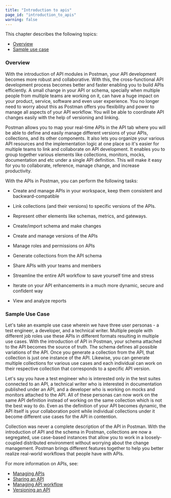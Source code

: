 ```yaml
---
title: "Introduction to apis"
page_id: "introduction_to_apis"
warning: false
---
```


This chapter describes the following topics:

* [Overview](#overview)
* [Sample use case](#sample-use-case)

### Overview

With the introduction of API modules in Postman, your API development becomes more robust and collaborative. With this, the cross-functional API development process becomes better and faster enabling you to build APIs efficiently. A small change in your API or schema, specially when multiple people from multiple teams are working on it, can have a huge impact on your product, service, software and even user experience. You no longer need to worry about this as Postman offers you flexibility and power to manage all aspects of your API workflow. You will be able to coordinate API changes easily with the help of versioning and linking. 

Postman allows you to map your real-time APIs in the API tab where you will be able to define and easily manage different versions of your APIs, collections, and its other components. It also lets you organize your various API resources and the implementation logic at one place so it's easier for multiple teams to link and collaborate on API development. It enables you to group together various elements like collections, monitors, mocks, documentation and etc under a single API definition. This will make it easy for you to collaborate, reference, manage change, and increase productivity. 

With the APIs in Postman, you can perform the following tasks:

* Create and manage APIs in your workspace, keep them consistent and backward-compatible 

* Link collections (and their versions) to specific versions of the APIs. 

* Represent other elements like schemas, metrics, and gateways. 

* Create/import schema and make changes

* Create and manage versions of the APIs

* Manage roles and permissions on APIs

* Generate collections from the API schema

* Share APIs with your teams and members

* Streamline the entire API workflow to save yourself time and stress

* Iterate on your API enhancements in a much more dynamic, secure and confident way

* View and analyze reports


### Sample Use Case

Let's take an example use case wherein we have three user personas - a test engineer, a developer, and a technical writer. Multiple people with different job roles use these APIs in different formats resulting in multiple use cases. With the introduction of API in Postman, your schema attached to the API becomes the source of truth. The schema defines all possible variations of the API. Once you generate a collection from the API, that collection is just one instance of the API. Likewise, you can generate multiple collections for various use cases and each individual can work on their respective collection that corresponds to a specific API version. 

Let's say you have a test engineer who is interested only in the test suites connected to an API, a technical writer who is interested in documentation published under an API, and a developer who is working on mocks and monitors attached to the API. All of these personas can now work on the same API definition instead of working on the same collection which is not the best way to do. Even as the definition of your API becomes dynamic, the API itself is your collaboration point while individual collections under it become different use cases for the API in contention. 

Collection was never a complete description of the API in Postman. With the introduction of API and the schema in Postman, collections are now a segregated, use case-based instances that allow you to work in a loosely-coupled distributed environment without worrying about the change management. Postman brings different features together to help you better realize real-world workflows that people have with APIs. 

For more information on APIs, see:

* [Managing APIs](/docs/v6/postman/working_with_apis/managing-apis)
* [Sharing an API](/docs/v6/postman/working_with_apis/sharing_apis)
* [Managing API workflow](/docs/v6/postman/working_with_apis/managing-api-workflow)
* [Versioning an API](/docs/v6/postman/working_with_apis/introduction-to-apis)
